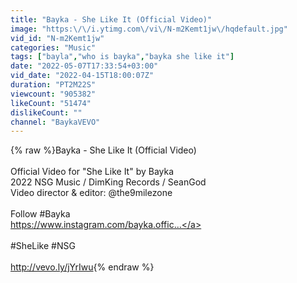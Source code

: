 ```yaml
---
title: "Bayka - She Like It (Official Video)"
image: "https:\/\/i.ytimg.com\/vi\/N-m2Kemt1jw\/hqdefault.jpg"
vid_id: "N-m2Kemt1jw"
categories: "Music"
tags: ["bayla","who is bayka","bayka she like it"]
date: "2022-05-07T17:33:54+03:00"
vid_date: "2022-04-15T18:00:07Z"
duration: "PT2M22S"
viewcount: "905382"
likeCount: "51474"
dislikeCount: ""
channel: "BaykaVEVO"
---
```

{% raw %}Bayka - She Like It (Official Video)<br /><br />Official Video for &quot;She Like It&quot; by Bayka<br />2022 NSG Music / DimKing Records / SeanGod<br />Video director &amp; editor: @the9milezone<br /><br />Follow #Bayka<br /><a rel="nofollow" target="blank" href="https://www.instagram.com/bayka.offic...">https://www.instagram.com/bayka.offic...</a><br /><br />#SheLike #NSG<br /><br /><a rel="nofollow" target="blank" href="http://vevo.ly/jYrIwu">http://vevo.ly/jYrIwu</a>{% endraw %}
